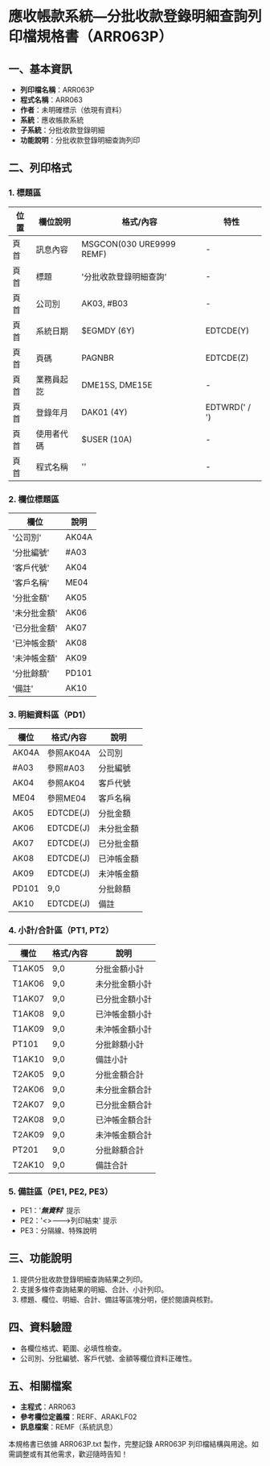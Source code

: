 # 應收帳款系統—分批收款登錄明細查詢列印檔規格書（ARR063P）

## 一、基本資訊
- **列印檔名稱**：ARR063P
- **程式名稱**：ARR063
- **作者**：未明確標示（依現有資料）
- **系統**：應收帳款系統
- **子系統**：分批收款登錄明細
- **功能說明**：分批收款登錄明細查詢列印

## 二、列印格式

### 1. 標題區
| 位置 | 欄位說明 | 格式/內容 | 特性 |
|------|---------|-----------|------|
| 頁首 | 訊息內容 | MSGCON(030 URE9999 REMF) | - |
| 頁首 | 標題 | '分批收款登錄明細查詢' | - |
| 頁首 | 公司別 | AK03, #B03 | - |
| 頁首 | 系統日期 | $EGMDY (6Y) | EDTCDE(Y) |
| 頁首 | 頁碼 | PAGNBR | EDTCDE(Z) |
| 頁首 | 業務員起訖 | DME15S, DME15E | - |
| 頁首 | 登錄年月 | DAK01 (4Y) | EDTWRD('  /  ') |
| 頁首 | 使用者代碼 | $USER (10A) | - |
| 頁首 | 程式名稱 | '<ARR063>' | - |

### 2. 欄位標題區
| 欄位 | 說明 |
|------|------|
| '公司別' | AK04A |
| '分批編號' | #A03 |
| '客戶代號' | AK04 |
| '客戶名稱' | ME04 |
| '分批金額' | AK05 |
| '未分批金額' | AK06 |
| '已分批金額' | AK07 |
| '已沖帳金額' | AK08 |
| '未沖帳金額' | AK09 |
| '分批餘額' | PD101 |
| '備註' | AK10 |

### 3. 明細資料區（PD1）
| 欄位 | 格式/內容 | 說明 |
|------|-----------|------|
| AK04A | 參照AK04A | 公司別 |
| #A03 | 參照#A03 | 分批編號 |
| AK04 | 參照AK04 | 客戶代號 |
| ME04 | 參照ME04 | 客戶名稱 |
| AK05 | EDTCDE(J) | 分批金額 |
| AK06 | EDTCDE(J) | 未分批金額 |
| AK07 | EDTCDE(J) | 已分批金額 |
| AK08 | EDTCDE(J) | 已沖帳金額 |
| AK09 | EDTCDE(J) | 未沖帳金額 |
| PD101 | 9,0 | 分批餘額 |
| AK10 | EDTCDE(J) | 備註 |

### 4. 小計/合計區（PT1, PT2）
| 欄位 | 格式/內容 | 說明 |
|------|-----------|------|
| T1AK05 | 9,0 | 分批金額小計 |
| T1AK06 | 9,0 | 未分批金額小計 |
| T1AK07 | 9,0 | 已分批金額小計 |
| T1AK08 | 9,0 | 已沖帳金額小計 |
| T1AK09 | 9,0 | 未沖帳金額小計 |
| PT101 | 9,0 | 分批餘額小計 |
| T1AK10 | 9,0 | 備註小計 |
| T2AK05 | 9,0 | 分批金額合計 |
| T2AK06 | 9,0 | 未分批金額合計 |
| T2AK07 | 9,0 | 已分批金額合計 |
| T2AK08 | 9,0 | 已沖帳金額合計 |
| T2AK09 | 9,0 | 未沖帳金額合計 |
| PT201 | 9,0 | 分批餘額合計 |
| T2AK10 | 9,0 | 備註合計 |

### 5. 備註區（PE1, PE2, PE3）
- PE1：'***無資料***' 提示
- PE2：'<<ARR063>>--->列印結束' 提示
- PE3：分隔線、特殊說明

## 三、功能說明
1. 提供分批收款登錄明細查詢結果之列印。
2. 支援多條件查詢結果的明細、合計、小計列印。
3. 標題、欄位、明細、合計、備註等區塊分明，便於閱讀與核對。

## 四、資料驗證
- 各欄位格式、範圍、必填性檢查。
- 公司別、分批編號、客戶代號、金額等欄位資料正確性。

## 五、相關檔案
- **主程式**：ARR063
- **參考欄位定義檔**：RERF、ARAKLF02
- **訊息檔案**：REMF（系統訊息）

本規格書已依據 ARR063P.txt 製作，完整記錄 ARR063P 列印檔結構與用途。如需調整或有其他需求，歡迎隨時告知！ 